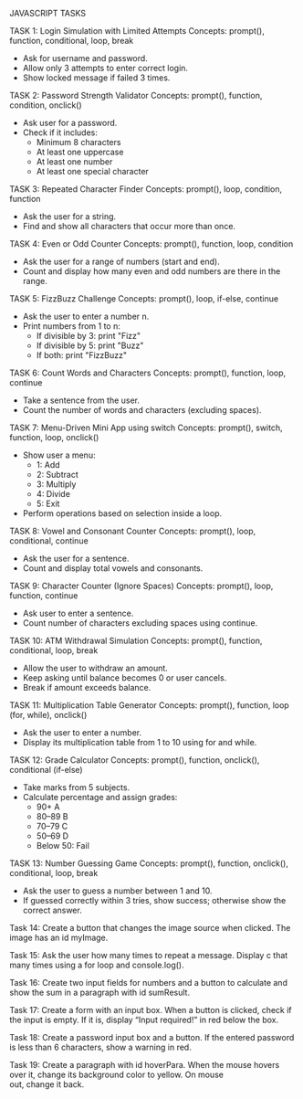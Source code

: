 JAVASCRIPT TASKS


TASK 1:
Login Simulation with Limited Attempts
Concepts: prompt(), function, conditional, loop, break
* Ask for username and password.
* Allow only 3 attempts to enter correct login.
* Show locked message if failed 3 times.


TASK 2:
Password Strength Validator
Concepts: prompt(), function, condition, onclick()
* Ask user for a password.
* Check if it includes:
    * Minimum 8 characters
    * At least one uppercase
    * At least one number
    * At least one special character


TASK 3:
Repeated Character Finder
Concepts: prompt(), loop, condition, function
* Ask the user for a string.
* Find and show all characters that occur more than once.


TASK 4:
Even or Odd Counter
Concepts: prompt(), function, loop, condition
* Ask the user for a range of numbers (start and end).
* Count and display how many even and odd numbers are there in the range.


TASK 5:
FizzBuzz Challenge
Concepts: prompt(), loop, if-else, continue
* Ask the user to enter a number n.
* Print numbers from 1 to n:
    * If divisible by 3: print "Fizz"
    * If divisible by 5: print "Buzz"
    * If both: print "FizzBuzz"


TASK 6:
Count Words and Characters
Concepts: prompt(), function, loop, continue
* Take a sentence from the user.
* Count the number of words and characters (excluding spaces).


TASK 7:
Menu-Driven Mini App using switch
Concepts: prompt(), switch, function, loop, onclick()
* Show user a menu:
    * 1: Add
    * 2: Subtract
    * 3: Multiply
    * 4: Divide
    * 5: Exit
* Perform operations based on selection inside a loop.


TASK 8:
Vowel and Consonant Counter
Concepts: prompt(), loop, conditional, continue
* Ask the user for a sentence.
* Count and display total vowels and consonants.


TASK 9:
Character Counter (Ignore Spaces)
Concepts: prompt(), loop, function, continue
* Ask user to enter a sentence.
* Count number of characters excluding spaces using continue.


TASK 10:
ATM Withdrawal Simulation
Concepts: prompt(), function, conditional, loop, break
* Allow the user to withdraw an amount.
* Keep asking until balance becomes 0 or user cancels.
* Break if amount exceeds balance.


TASK 11:
Multiplication Table Generator
Concepts: prompt(), function, loop (for, while), onclick()
* Ask the user to enter a number.
* Display its multiplication table from 1 to 10 using for and while.


TASK 12:
Grade Calculator
Concepts: prompt(), function, onclick(), conditional (if-else)
* Take marks from 5 subjects.
* Calculate percentage and assign grades:
    * 90+ A
    * 80–89 B
    * 70–79 C
    * 50–69 D
    * Below 50: Fail


TASK 13:
Number Guessing Game
Concepts: prompt(), function, onclick(), conditional, loop, break
* Ask the user to guess a number between 1 and 10.
* If guessed correctly within 3 tries, show success; otherwise show the correct answer.


Task 14:
Create a button that changes the image source when clicked. The image has an id myImage.


Task 15:
Ask the user how many times to repeat a message. Display c that many times using a for loop and console.log().


Task 16:
Create two input fields for numbers and a button to calculate and show the sum in a paragraph with id sumResult.


Task 17:
Create a form with an input box. When a button is clicked, check if the input is empty. If it is, display “Input required!” in red below the box.


Task 18:
Create a password input box and a button. If the entered password is less than 6 characters, show a warning in red.


Task 19:
Create a paragraph with id hoverPara. When the mouse hovers over it, change its background color to yellow. On mouse out, change it back.